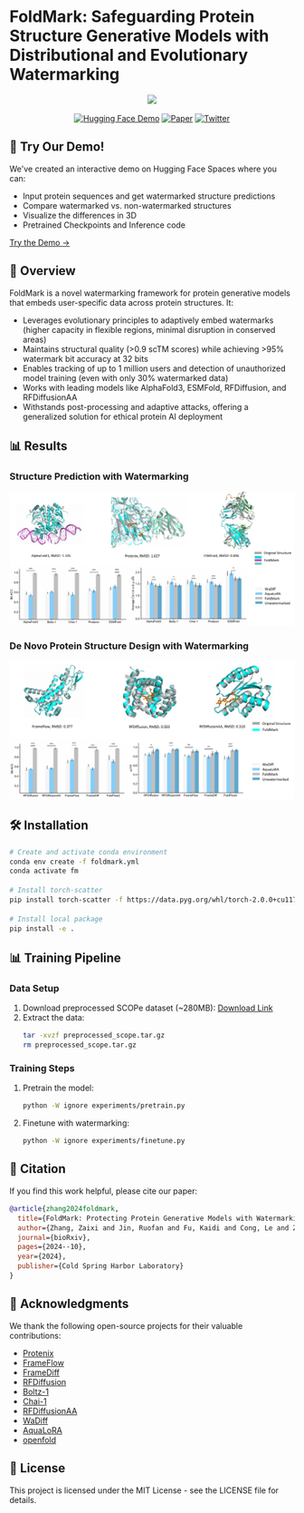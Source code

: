 # FoldMark: Safeguarding Protein Structure Generative Models with Distributional and Evolutionary Watermarking
<div align=center><img src="https://github.com/zaixizhang/FoldMark/blob/main/assets/foldmark.png" width="202"/></div>

<div align=center>

[![Hugging Face Demo](https://img.shields.io/badge/🤗%20Hugging%20Face-Demo-blue)](https://huggingface.co/spaces/Zaixi/FoldMark)
[![Paper](https://img.shields.io/badge/📄-Paper-green)](https://arxiv.org/abs/2410.20354)
[![Twitter](https://img.shields.io/badge/𝕏-Twitter-black)](https://x.com/BiologyAIDaily/status/1850175194884882799)

</div>

## 🌟 Try Our Demo!

We've created an interactive demo on Hugging Face Spaces where you can:
- Input protein sequences and get watermarked structure predictions
- Compare watermarked vs. non-watermarked structures
- Visualize the differences in 3D
- Pretrained Checkpoints and Inference code

[Try the Demo →](https://huggingface.co/spaces/Zaixi/FoldMark)

## 🚀 Overview

FoldMark is a novel watermarking framework for protein generative models that embeds user-specific data across protein structures. It:
- Leverages evolutionary principles to adaptively embed watermarks (higher capacity in flexible regions, minimal disruption in conserved areas)
- Maintains structural quality (>0.9 scTM scores) while achieving >95% watermark bit accuracy at 32 bits
- Enables tracking of up to 1 million users and detection of unauthorized model training (even with only 30% watermarked data)
- Works with leading models like AlphaFold3, ESMFold, RFDiffusion, and RFDiffusionAA
- Withstands post-processing and adaptive attacks, offering a generalized solution for ethical protein AI deployment

## 📊 Results

### Structure Prediction with Watermarking
<div align=center>
<img src="https://github.com/zaixizhang/FoldMark/blob/main/assets/Struct_pred.png" width="600"/>
</div>

### De Novo Protein Structure Design with Watermarking
<div align=center>
<img src="https://github.com/zaixizhang/FoldMark/blob/main/assets/de_novo.png" width="600"/>
</div>

## 🛠️ Installation

```bash
# Create and activate conda environment
conda env create -f foldmark.yml
conda activate fm

# Install torch-scatter
pip install torch-scatter -f https://data.pyg.org/whl/torch-2.0.0+cu117.html

# Install local package
pip install -e .
```

## 📊 Training Pipeline

### Data Setup
1. Download preprocessed SCOPe dataset (~280MB):
   [Download Link](https://www.dropbox.com/scl/fi/b8l0bqowi96hl21ycsmht/preprocessed_scope.tar.gz?rlkey=0h7uulr7ioyvzlap6a0rwpx0n&dl=0)
2. Extract the data:
   ```bash
   tar -xvzf preprocessed_scope.tar.gz
   rm preprocessed_scope.tar.gz
   ```

### Training Steps
1. Pretrain the model:
   ```bash
   python -W ignore experiments/pretrain.py
   ```
2. Finetune with watermarking:
   ```bash
   python -W ignore experiments/finetune.py
   ```

## 📝 Citation

If you find this work helpful, please cite our paper:

```bibtex
@article{zhang2024foldmark,
  title={FoldMark: Protecting Protein Generative Models with Watermarking},
  author={Zhang, Zaixi and Jin, Ruofan and Fu, Kaidi and Cong, Le and Zitnik, Marinka and Wang, Mengdi},
  journal={bioRxiv},
  pages={2024--10},
  year={2024},
  publisher={Cold Spring Harbor Laboratory}
}
```

## 🙏 Acknowledgments

We thank the following open-source projects for their valuable contributions:
- [Protenix](https://github.com/bytedance/Protenix)
- [FrameFlow](https://github.com/microsoft/frameflow)
- [FrameDiff](https://github.com/microsoft/framediff)
- [RFDiffusion](https://github.com/RosettaCommons/RFdiffusion)
- [Boltz-1](https://github.com/openfold/boltzmann)
- [Chai-1](https://github.com/chroma-core/chai-1)
- [RFDiffusionAA](https://github.com/RosettaCommons/RFdiffusion)
- [WaDiff](https://github.com/rmin2000/WaDiff)
- [AquaLoRA](https://github.com/Georgefwt/AquaLoRA)
- [openfold](https://github.com/aqlaboratory/openfold)


## 📄 License

This project is licensed under the MIT License - see the LICENSE file for details.






